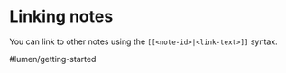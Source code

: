 # Linking notes

You can link to other notes using the `[[<note-id>|<link-text>]]` syntax.

#lumen/getting-started